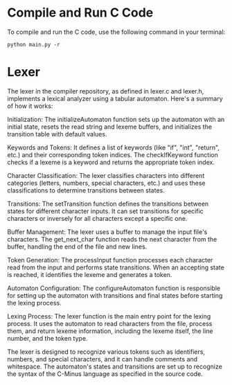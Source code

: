 # Compile and Run C Code

To compile and run the C code, use the following command in your terminal:

```
python main.py -r
```

# Lexer
The lexer in the compiler repository, as defined in lexer.c and lexer.h, implements a lexical analyzer using a tabular automaton. Here's a summary of how it works:

Initialization: The initializeAutomaton function sets up the automaton with an initial state, resets the read string and lexeme buffers, and initializes the transition table with default values.

Keywords and Tokens: It defines a list of keywords (like "if", "int", "return", etc.) and their corresponding token indices. The checkIfKeyword function checks if a lexeme is a keyword and returns the appropriate token index.

Character Classification: The lexer classifies characters into different categories (letters, numbers, special characters, etc.) and uses these classifications to determine transitions between states.

Transitions: The setTransition function defines the transitions between states for different character inputs. It can set transitions for specific characters or inversely for all characters except a specific one.

Buffer Management: The lexer uses a buffer to manage the input file's characters. The get_next_char function reads the next character from the buffer, handling the end of the file and new lines.

Token Generation: The processInput function processes each character read from the input and performs state transitions. When an accepting state is reached, it identifies the lexeme and generates a token.

Automaton Configuration: The configureAutomaton function is responsible for setting up the automaton with transitions and final states before starting the lexing process.

Lexing Process: The lexer function is the main entry point for the lexing process. It uses the automaton to read characters from the file, process them, and return lexeme information, including the lexeme itself, the line number, and the token type.

The lexer is designed to recognize various tokens such as identifiers, numbers, and special characters, and it can handle comments and whitespace. The automaton's states and transitions are set up to recognize the syntax of the C-Minus language as specified in the source code.